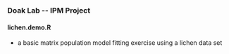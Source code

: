 ### Doak Lab -- IPM Project

#### lichen.demo.R
* a basic matrix population model fitting exercise using a lichen data set